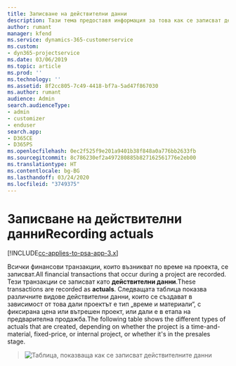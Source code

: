 ```yaml
---
title: Записване на действителни данни
description: Тази тема предоставя информация за това как се записват действителните данни.
author: rumant
manager: kfend
ms.service: dynamics-365-customerservice
ms.custom:
- dyn365-projectservice
ms.date: 03/06/2019
ms.topic: article
ms.prod: ''
ms.technology: ''
ms.assetid: 8f2cc805-7c49-4418-bf7a-5ad47f867030
ms.author: rumant
audience: Admin
search.audienceType:
- admin
- customizer
- enduser
search.app:
- D365CE
- D365PS
ms.openlocfilehash: 0ec2f525f9e201a9401b38f848a0a776bb2633fb
ms.sourcegitcommit: 8c786230ef2a497280885b827162561776e2eb00
ms.translationtype: HT
ms.contentlocale: bg-BG
ms.lasthandoff: 03/24/2020
ms.locfileid: "3749375"
---
```

# <a name="recording-actuals"></a><span data-ttu-id="f6955-103">Записване на действителни данни</span><span class="sxs-lookup"><span data-stu-id="f6955-103">Recording actuals</span></span> 

[!INCLUDE[cc-applies-to-psa-app-3.x](../includes/cc-applies-to-psa-app-3x.md)]

<span data-ttu-id="f6955-104">Всички финансови транзакции, които възникват по време на проекта, се записват.</span><span class="sxs-lookup"><span data-stu-id="f6955-104">All financial transactions that occur during a project are recorded.</span></span> <span data-ttu-id="f6955-105">Тези транзакции се записват като **действителни данни**.</span><span class="sxs-lookup"><span data-stu-id="f6955-105">These transactions are recorded as **actuals**.</span></span> <span data-ttu-id="f6955-106">Следващата таблица показва различните видове действителни данни, които се създават в зависимост от това дали проектът е тип „време и материали“, с фиксирана цена или вътрешен проект, или дали е в етапа на предварителна продажба.</span><span class="sxs-lookup"><span data-stu-id="f6955-106">The following table shows the different types of actuals that are created, depending on whether the project is a time-and-material, fixed-price, or internal project, or whether it's in the presales stage.</span></span>

> ![Таблица, показваща как се записват действителните данни](media/advanced-table2.png)
